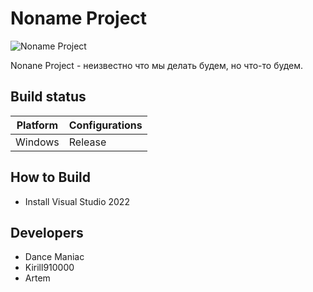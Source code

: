 # Noname Project

![Noname Project](https://i.ibb.co/93tG9wvK/nnp.png)

Nonane Project - неизвестно что мы делать будем, но что-то будем.

## Build status

|Platform|Configurations|
|---|---|
|Windows|Release|

## How to Build

- Install Visual Studio 2022

## Developers

- Dance Maniac
- Kirill910000
- Artem